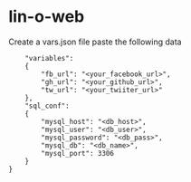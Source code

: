 # lin-o-web
Create a vars.json file paste the following data
```{
    "variables":
    {
        "fb_url": "<your_facebook_url>",
        "gh_url": "<your_github_url>",
        "tw_url": "<your_twiiter_url>"
    },
    "sql_conf":
    {
        "mysql_host": "<db_host>",
        "mysql_user": "<db_user>",
        "mysql_password": "<db_pass>",
        "mysql_db": "<db_name>",
        "mysql_port": 3306
    }
}
```
